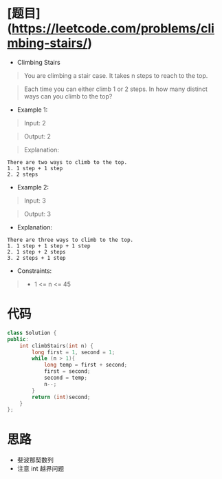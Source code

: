 # [题目] (https://leetcode.com/problems/climbing-stairs/)

* Climbing Stairs

> You are climbing a stair case. It takes n steps to reach to the top.

> Each time you can either climb 1 or 2 steps. In how many distinct ways can you climb to the top?

* Example 1:

> Input: 2

> Output: 2

> Explanation: 
```
There are two ways to climb to the top.
1. 1 step + 1 step
2. 2 steps
```

* Example 2:

> Input: 3

> Output: 3

* Explanation: 
```
There are three ways to climb to the top.
1. 1 step + 1 step + 1 step
2. 1 step + 2 steps
3. 2 steps + 1 step
```

* Constraints:

>- 1 <= n <= 45

# 代码

```cpp
class Solution {
public:
    int climbStairs(int n) {
        long first = 1, second = 1;
        while (n > 1){
            long temp = first + second;
            first = second;
            second = temp;
            n--;
        }
        return (int)second;
    }
};
```

# 思路

* 斐波那契数列
* 注意 int 越界问题